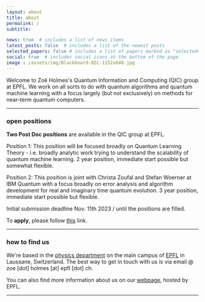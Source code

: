 ```yaml
---
layout: about
title: about
permalink: /
subtitle:

news: true  # includes a list of news items
latest_posts: false  # includes a list of the newest posts
selected_papers: false # includes a list of papers marked as "selected={true}"
social: true  # includes social icons at the bottom of the page
image : /assets/img/Blackboard-QIC-1152x648.jpg
---
```


Welcome to Zoë Holmes's Quantum Information and Computing (QIC) group at EPFL. We work on all sorts to do with quantum algorithms and quantum machine learning with a focus largely (but not exclusively) on methods for near-term quantum computers.


--- 

### open positions

**Two Post Doc positions** are available in the QIC group at EPFL. 

Position 1: This position will be focused broadly on Quantum Learning Theory - i.e. broadly analytic work trying to understand the scalability of quantum machine learning. 2 year position, immediate start possible but somewhat flexible.

Position 2: This position is joint with Christa Zoufal and Stefan Woerner at IBM Quantum with a focus broadly on error analysis and algorithm development for real and imaginary time quantum evolution. 3 year position, immediate start possible but flexible.

Initial submission deadline Nov. 11th 2023 / until the positions are filled.

To **apply**, please follow [this](https://docs.google.com/forms/d/e/1FAIpQLScm6P163UChmDzkHN9kidxld_cwMGisPMVre8ZkkuUfbQntjw/viewform?pli=1) link.

--- 


### how to find us

We're based in the [physics department](https://www.epfl.ch/schools/sb/research/iphys/) on the main campus of [EPFL](https://www.epfl.ch/campus/visitors/coming-to-epfl/) in Laussane, Switzerland. The best way to get in touch with us is via email @ zoe [dot] holmes [at] epfl [dot] ch.

You can also find more information about us on our [webpage](https://www.epfl.ch/labs/qic/), hosted by EPFL.


---